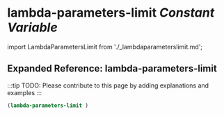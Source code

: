 # **lambda-parameters-limit** *Constant Variable*

import LambdaParametersLimit from './_lambdaparameterslimit.md';

<LambdaParametersLimit />

## Expanded Reference: lambda-parameters-limit

:::tip
TODO: Please contribute to this page by adding explanations and examples
:::

```lisp
(lambda-parameters-limit )
```
